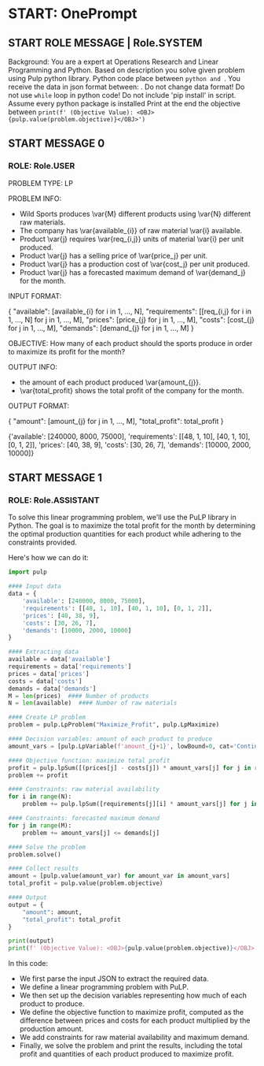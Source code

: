 # START: OnePrompt 
## START ROLE MESSAGE | Role.SYSTEM 
Background: You are a expert at Operations Research and Linear Programming and Python. Based on description you solve given problem using Pulp python library. Python code place between ```python and ```. You receive the data in json format between: <DATA></DATA>. Do not change data format! Do not use `while` loop in python code! Do not include 'pip install' in script. Assume every python package is installed Print at the end the objective between <OBJ></OBJ> `print(f' (Objective Value): <OBJ>{pulp.value(problem.objective)}</OBJ>')`  
## START MESSAGE 0 
### ROLE: Role.USER
<DESCRIPTION>
PROBLEM TYPE: LP

PROBLEM INFO:

- Wild Sports produces \var{M} different products using \var{N} different raw materials.
- The company has \var{available_{i}} of raw material \var{i} available.
- Product \var{j} requires \var{req_{i,j}} units of material \var{i} per unit produced.
- Product \var{j} has a selling price of \var{price_j} per unit.
- Product \var{j} has a production cost of \var{cost_j} per unit produced.
- Product \var{j} has a forecasted maximum demand of \var{demand_j} for the month.

INPUT FORMAT: 

{
    "available": [available_{i} for i in 1, ..., N],
    "requirements": [[req_{i,j} for i in 1, ..., N] for j in 1, ..., M],
    "prices": [price_{j} for j in 1, ..., M],
    "costs": [cost_{j} for j in 1, ..., M],
    "demands": [demand_{j} for j in 1, ..., M]
}

OBJECTIVE: How many of each product should the sports produce in order to maximize its profit for the month?

OUTPUT INFO:

- the amount of each product produced \var{amount_{j}}.
- \var{total_profit} shows the total profit of the company for the month.

OUTPUT FORMAT:

{
    "amount": [amount_{j} for j in 1, ..., M],
    "total_profit": total_profit
}

</DESCRIPTION>
<DATA>
{'available': [240000, 8000, 75000], 'requirements': [[48, 1, 10], [40, 1, 10], [0, 1, 2]], 'prices': [40, 38, 9], 'costs': [30, 26, 7], 'demands': [10000, 2000, 10000]}</DATA>


## START MESSAGE 1 
### ROLE: Role.ASSISTANT
To solve this linear programming problem, we'll use the PuLP library in Python. The goal is to maximize the total profit for the month by determining the optimal production quantities for each product while adhering to the constraints provided.

Here's how we can do it:

```python
import pulp

#### Input data
data = {
    'available': [240000, 8000, 75000],
    'requirements': [[48, 1, 10], [40, 1, 10], [0, 1, 2]],
    'prices': [40, 38, 9],
    'costs': [30, 26, 7],
    'demands': [10000, 2000, 10000]
}

#### Extracting data
available = data['available']
requirements = data['requirements']
prices = data['prices']
costs = data['costs']
demands = data['demands']
M = len(prices)  #### Number of products
N = len(available)  #### Number of raw materials

#### Create LP problem
problem = pulp.LpProblem("Maximize_Profit", pulp.LpMaximize)

#### Decision variables: amount of each product to produce
amount_vars = [pulp.LpVariable(f'amount_{j+1}', lowBound=0, cat='Continuous') for j in range(M)]

#### Objective function: maximize total profit
profit = pulp.lpSum([(prices[j] - costs[j]) * amount_vars[j] for j in range(M)])
problem += profit

#### Constraints: raw material availability
for i in range(N):
    problem += pulp.lpSum([requirements[j][i] * amount_vars[j] for j in range(M)]) <= available[i]

#### Constraints: forecasted maximum demand
for j in range(M):
    problem += amount_vars[j] <= demands[j]

#### Solve the problem
problem.solve()

#### Collect results
amount = [pulp.value(amount_var) for amount_var in amount_vars]
total_profit = pulp.value(problem.objective)

#### Output
output = {
    "amount": amount,
    "total_profit": total_profit
}

print(output)
print(f' (Objective Value): <OBJ>{pulp.value(problem.objective)}</OBJ>')
```

In this code:
- We first parse the input JSON to extract the required data.
- We define a linear programming problem with PuLP.
- We then set up the decision variables representing how much of each product to produce.
- We define the objective function to maximize profit, computed as the difference between prices and costs for each product multiplied by the production amount.
- We add constraints for raw material availability and maximum demand.
- Finally, we solve the problem and print the results, including the total profit and quantities of each product produced to maximize profit.

